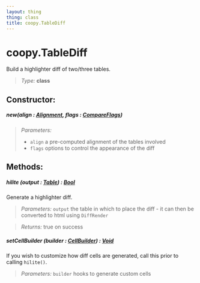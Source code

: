 ```yaml
---
layout: thing
thing: class
title: coopy.TableDiff
---
```

# coopy.TableDiff


Build a highlighter diff of two/three tables.




> *Type:* **class**



## Constructor:

##### **new**(align : <a href="../coopy/Alignment.html" class="type">Alignment</a>, flags : <a href="../coopy/CompareFlags.html" class="type">CompareFlags</a>)


> *Parameters:*
>
>   * `align` a pre-computed alignment of the tables involved
>   * `flags` options to control the appearance of the diff








## Methods:


##### **hilite** (output : <a href="../coopy/Table.html" class="type">Table</a>) : <a href="../Bool.html" class="type">Bool</a>


Generate a highlighter diff.



> *Parameters:*  `output` the table in which to place the diff - it can then be converted to html using `DiffRender`


> *Returns:*  true on success








##### **setCellBuilder** (builder : <a href="../coopy/CellBuilder.html" class="type">CellBuilder</a>) : <a href="../Void.html" class="type">Void</a>


If you wish to customize how diff cells are generated,
call this prior to calling `hilite()`.




> *Parameters:*  `builder` hooks to generate custom cells









